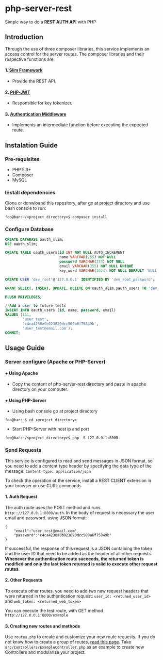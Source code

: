 # php-server-rest
Simple way to do a **REST AUTH API** with PHP

## Introduction
Through the use of three composer libraries, this service implements an access control for the server routes.
The composer libraries and their respective functions are:
#### 1. [Slim Framework][1]
- Provide the REST API.
#### 2. [PHP-JWT][2]
- Responsible for key tokenizer.
#### 3. [Authentication Middleware][3]
- Implements an intermediate function before executing the expected route.

## Instalation Guide
### Pre-requisites
- PHP 5.3+
- Composer
- MySQL

### Install dependencies
Clone or donwloand this repository, after go at project directory and use bash console to run:
```console
foo@bar:~/<project_directory>$ composer install
```

### Configure Database
```sql
CREATE DATABASE oauth_slim;
USE oauth_slim;

CREATE TABLE oauth_users(id INT NOT NULL AUTO_INCREMENT
                         name VARCHAR(255) NOT NULL
                         password VARCHAR(255) NOT NULL
                         email VARCHAR(255) NOT NULL UNIQUE
                         key_word VARCHAR(1024) NOT NULL DEFAULT 'NULL');

CREATE USER 'dev_root'@'127.0.0.1' IDENTIFIED BY 'dev_root_password';

GRANT SELECT, INSERT, UPDATE, DELETE ON oauth_slim.oauth_users TO 'dev_root'@'127.0.0.1' IDENTIFIED BY 'dev_root_password';

FLUSH PRIVILEGES;

//Add a user to future tests
INSERT INTO oauth_users (id, name, password, email) 
VALUES (111,
        'user test',
        'c4ca4238a0b923820dcc509a6f75849b',
        'user_test@email.com');
COMMIT;

```

## Usage Guide
### Server configure (Apache or PHP-Server)

#### + Using Apache
- Copy the content of php-server-rest directory and paste in apache directory on your computer.

#### + Using PHP-Server
- Using bash console go at project directory
```console
foo@bar:~$ cd <project_directory>
```

- Start PHP-Server with host ip and port
```console
foo@bar:~/<project_directory>$ php -S 127.0.0.1:8000
```

### Send Requests
This service is configured to read and send messages in JSON format, so you need to add a content type header by specifying the data type of the message:
`Content-type: application/json`

To check the operation of the service, install a REST CLIENT extension in your browser or use CURL commands

#### 1. Auth Request
The auth route uses the POST method and runs `http:://127.0.0.1:8000/auth`. In the body of request is necessary the user email and password, using JSON format:
```
{
	"email":"user_test@email.com",
	"password":"c4ca4238a0b923820dcc509a6f75849b"
}
```
If successful, the response of this request is a JSON containing the token and the user ID that need to be added as the header of all other requests. **Whenever the authentication route succeeds, the returned token is modified and only the last token returned is valid to execute other request routes**.

#### 2. Other Requests
To execute other routes, you need to add two new request headers that were returned in the authentication request: 
`user_id: <retuned_user_id>` and `web_token: <returned_web_token>`

You can execute the test route, with GET method `http://127.0.0.1:8000/example`

#### 3. Creating new routes and methods
Use `routes.php` to create and customize your new route requests. If you do not know how to create a group of routes, [read this page][4].
Take `src/Controllers/ExampleController.php` as an example to create new Controllers and modularize your project.

[1]: http://www.slimframework.com
[2]: https://github.com/firebase/php-jwt
[3]: https://github.com/tuupola/slim-jwt-auth
[4]: http://www.slimframework.com/docs/v3/objects/router.html